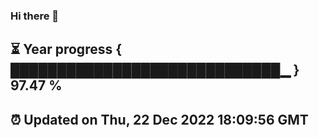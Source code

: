 ### Hi there 👋
⏳ Year progress { █████████████████████████████▁ } 97.47 %
---
⏰ Updated on Thu, 22 Dec 2022 18:09:56 GMT
---

